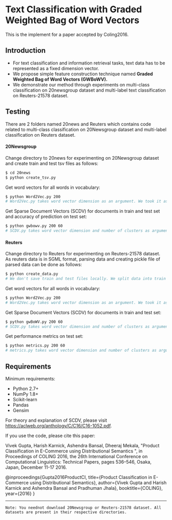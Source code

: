 # Text Classification with Graded Weighted Bag of Word Vectors
This is the implement for a paper accepted by Coling2016.

## Introduction
  - For text classification and information retrieval tasks, text data has to be represented as a fixed dimension vector. 
  - We propose simple feature construction technique named **Graded Weighted Bag of Word Vectors (GWBoWV).**
  - We demonstrate our method through experiments on multi-class classification on 20newsgroup dataset and multi-label text classification on Reuters-21578 dataset. 

## Testing
There are 2 folders named 20news and Reuters which contains code related to multi-class classification on 20Newsgroup dataset and multi-label classification on Reuters dataset.
#### 20Newsgroup
Change directory to 20news for experimenting on 20Newsgroup dataset and create train and test tsv files as follows:
```sh
$ cd 20news
$ python create_tsv.py
```
Get word vectors for all words in vocabulary:
```sh
$ python Word2Vec.py 200
# Word2Vec.py takes word vector dimension as an argument. We took it as 200.
```
Get Sparse Document Vectors (SCDV) for documents in train and test set and accuracy of prediction on test set:
```sh
$ python gwbowv.py 200 60
# SCDV.py takes word vector dimension and number of clusters as arguments. We took word vector dimension as 200 and number of clusters as 60.
```
#### Reuters
Change directory to Reuters for experimenting on Reuters-21578 dataset. As reuters data is in SGML format, parsing data and creating pickle file of parsed data can be done as follows:
```sh
$ python create_data.py
# We don't save train and test files locally. We split data into train and test whenever needed.
```
Get word vectors for all words in vocabulary: 
```sh
$ python Word2Vec.py 200
# Word2Vec.py takes word vector dimension as an argument. We took it as 200.
```
Get Sparse Document Vectors (SCDV) for documents in train and test set:
```sh
$ python gwBoWV.py 200 60
# SCDV.py takes word vector dimension and number of clusters as arguments. We took word vector dimension as 200 and number of clusters as 60.
```
Get performance metrics on test set:
```sh
$ python metrics.py 200 60
# metrics.py takes word vector dimension and number of clusters as arguments. We took word vector dimension as 200 and number of clusters as 60.
```

## Requirements
Minimum requirements:
  -  Python 2.7+
  -  NumPy 1.8+
  -  Scikit-learn
  -  Pandas
  -  Gensim

For theory and explanation of SCDV, please visit https://aclweb.org/anthology/C/C16/C16-1052.pdf.

If you use the code, please cite this paper:

Vivek Gupta, Harish Karnick, Ashendra Bansal, Dheeraj Mekala, "Product Classification in E-Commerce using Distributional Semantics
", in Proceedings of COLING 2016, the 26th International Conference on Computational Linguistics: Technical Papers,
pages 536–546, Osaka, Japan, December 11-17 2016.

@inproceedings{Gupta2016ProductCI,
  title={Product Classification in E-Commerce using Distributional Semantics},
  author={Vivek Gupta and Harish Karnick and Ashendra Bansal and Pradhuman Jhala},
  booktitle={COLING},
  year={2016}
} 

--------------------------------------------------------------------------------------------------------------------



    Note: You neednot download 20Newsgroup or Reuters-21578 dataset. All datasets are present in their respective directories.

[//]: # (We used SGMl parser for parsing Reuters-21578 dataset from  https://gist.github.com/herrfz/7967781)
